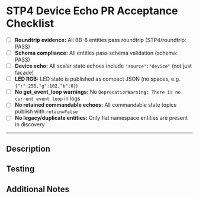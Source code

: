 # STP4 Device Echo PR Acceptance Checklist

- [ ] **Roundtrip evidence:** All BB-8 entities pass roundtrip (STP4/roundtrip: PASS)
- [ ] **Schema compliance:** All entities pass schema validation (schema: PASS)
- [ ] **Device echo:** All scalar state echoes include `"source":"device"` (not just facade)
- [ ] **LED RGB:** LED state is published as compact JSON (no spaces, e.g. `{"r":255,"g":102,"b":0}`)
- [ ] **No get_event_loop warnings:** No `DeprecationWarning: There is no current event loop` in logs
- [ ] **No retained commandable echoes:** All commandable state topics publish with `retain=False`
- [ ] **No legacy/duplicate entities:** Only flat namespace entities are present in discovery

---

## Description

<!-- Describe the purpose and scope of this PR -->

## Testing

<!-- List evidence runs, manual tests, and validation steps -->

## Additional Notes

<!-- Any extra context, links, or migration notes -->
